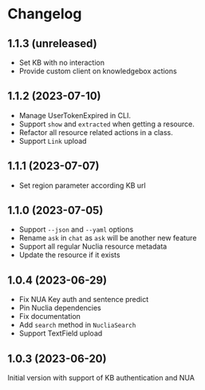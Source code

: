 # Changelog

## 1.1.3 (unreleased)


- Set KB with no interaction
- Provide custom client on knowledgebox actions


## 1.1.2 (2023-07-10)


- Manage UserTokenExpired in CLI.
- Support `show` and `extracted` when getting a resource.
- Refactor all resource related actions in a class.
- Support `Link` upload


## 1.1.1 (2023-07-07)


- Set region parameter according KB url


## 1.1.0 (2023-07-05)

- Support `--json` and `--yaml` options
- Rename `ask` in `chat` as `ask` will be another new feature
- Support all regular Nuclia resource metadata
- Update the resource if it exists

## 1.0.4 (2023-06-29)

- Fix NUA Key auth and sentence predict
- Pin Nuclia dependencies
- Fix documentation
- Add `search` method in `NucliaSearch`
- Support TextField upload

## 1.0.3 (2023-06-20)

Initial version with support of KB authentication and NUA

